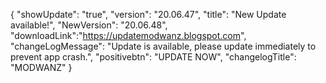 {
"showUpdate": "true",
"version": "20.06.47",
"title": "New Update available!",
"NewVersion": "20.06.48",
"downloadLink":"https://updatemodwanz.blogspot.com",
"changeLogMessage": "Update is available, please update immediately to prevent app crash.",
"positivebtn": "UPDATE NOW",
"changelogTitle": "MODWANZ"
}
